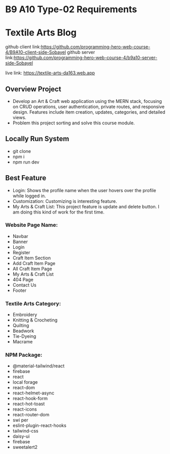 # B9 A10 Type-02 Requirements

# Textile Arts Blog
github client link:https://github.com/programming-hero-web-course-4/B9A10-client-side-Sobayel
github server link:https://github.com/programming-hero-web-course-4/b9a10-server-side-Sobayel

live link: https://textile-arts-da163.web.app

## Overview Project
- Develop an Art & Craft web application using the MERN stack, focusing on CRUD operations, user authentication, private routes, and responsive design. Features include item creation, updates, categories, and detailed views.
- Problem this project sorting and solve this course module.

## Locally Run System
- git clone
- npm i
- npm run dev

## Best Feature
- Login: Shows the profile name when the user hovers over the profile while logged in.
- Customization: Customizing is interesting feature.
- My Arts & Craft List: This project feature is update and delete button. I am doing this kind of work for the first time.


### Website Page Name:
- Navbar
- Banner
- Login
- Register
- Craft Item Section
- Add Craft Item Page
- All Craft Item Page
- My Arts & Craft List
- 404 Page
- Contact Us
- Footer

### Textile Arts Category:
- Embroidery
- Knitting & Crocheting
- Quilting
- Beadwork
- Tie-Dyeing
- Macrame

### NPM Package:
- @material-tailwind/react
- firebase
- react
- local forage
- react-dom
- react-helmet-async
- react-hook-form
- react-hot-toast
- react-icons
- react-router-dom
- swi per
- eslint-plugin-react-hooks
- tailwind-css
- daisy-ui
- firebase
- sweetalert2
